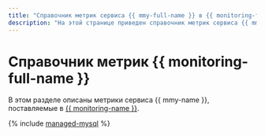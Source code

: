 ```yaml
---
title: "Справочник метрик сервиса {{ mmy-full-name }} в {{ monitoring-full-name }}"
description: "На этой странице приведен справочник метрик сервиса {{ mmy-name }}, поставляемых в {{ monitoring-full-name }}."
---
```


# Справочник метрик {{ monitoring-full-name }}

В этом разделе описаны метрики сервиса {{ mmy-name }}, поставляемые в [{{ monitoring-name }}](../monitoring/).

{% include [managed-mysql](../_includes/monitoring/metrics-ref/managed-mysql.md) %}

